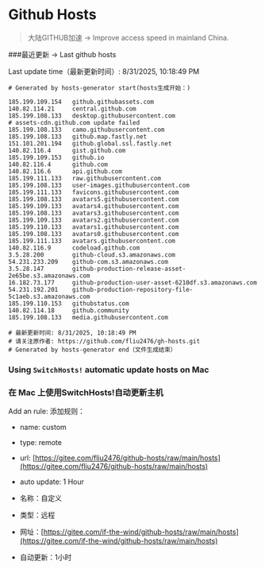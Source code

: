 # Github Hosts

>大陆GITHUB加速 -> Improve access speed in mainland China. 

###最近更新  -> Last github hosts

Last update time（最新更新时间）: 8/31/2025, 10:18:49 PM

```base
# Generated by hosts-generator start(hosts生成开始：) 

185.199.109.154   github.githubassets.com
140.82.114.21     central.github.com
185.199.108.133   desktop.githubusercontent.com
# assets-cdn.github.com update failed
185.199.108.133   camo.githubusercontent.com
185.199.108.133   github.map.fastly.net
151.101.201.194   github.global.ssl.fastly.net
140.82.116.4      gist.github.com
185.199.109.153   github.io
140.82.116.4      github.com
140.82.116.6      api.github.com
185.199.111.133   raw.githubusercontent.com
185.199.108.133   user-images.githubusercontent.com
185.199.111.133   favicons.githubusercontent.com
185.199.108.133   avatars5.githubusercontent.com
185.199.109.133   avatars4.githubusercontent.com
185.199.108.133   avatars3.githubusercontent.com
185.199.109.133   avatars2.githubusercontent.com
185.199.110.133   avatars1.githubusercontent.com
185.199.108.133   avatars0.githubusercontent.com
185.199.111.133   avatars.githubusercontent.com
140.82.116.9      codeload.github.com
3.5.28.200        github-cloud.s3.amazonaws.com
54.231.233.209    github-com.s3.amazonaws.com
3.5.28.147        github-production-release-asset-2e65be.s3.amazonaws.com
16.182.73.177     github-production-user-asset-6210df.s3.amazonaws.com
54.231.192.201    github-production-repository-file-5c1aeb.s3.amazonaws.com
185.199.110.153   githubstatus.com
140.82.114.18     github.community
185.199.108.133   media.githubusercontent.com

# 最新更新时间: 8/31/2025, 10:18:49 PM
# 请关注原作者: https://github.com/fliu2476/gh-hosts.git
# Generated by hosts-generator end（文件生成结束）
```

### Using `SwitchHosts!` automatic update hosts on Mac
### **在 Mac 上使用SwitchHosts!自动更新主机**
Add an rule:
添加规则：
- name: custom
- type: remote
- url: [https://gitee.com/fliu2476/github-hosts/raw/main/hosts](https://gitee.com/fliu2476/github-hosts/raw/main/hosts)
- auto update: 1 Hour

- 名称：自定义
- 类型：远程
- 网址：[https://gitee.com/if-the-wind/github-hosts/raw/main/hosts](https://gitee.com/if-the-wind/github-hosts/raw/main/hosts)
- 自动更新：1小时

